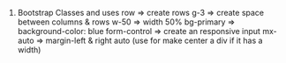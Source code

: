 1. Bootstrap Classes and uses
   row => create rows
   g-3 => create space between columns & rows
   w-50 => width 50%
   bg-primary => background-color: blue
   form-control => create an responsive input
   mx-auto => margin-left & right auto (use for make center a div if it has a width)
    